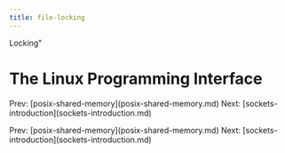 ```yaml
---
title: file-locking
---
```


Locking\"

# The Linux Programming Interface

Prev:
\[posix-shared-memory](posix-shared-memory.md)
Next:
\[sockets-introduction](sockets-introduction.md)

Prev:
\[posix-shared-memory](posix-shared-memory.md)
Next:
\[sockets-introduction](sockets-introduction.md)
